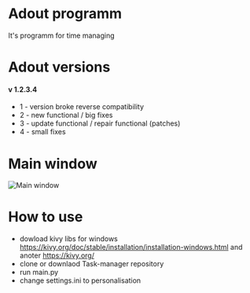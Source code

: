 # Adout programm
It's programm for time managing

# Adout versions
#### v 1.2.3.4
* 1 - version broke reverse compatibility
* 2 - new functional / big fixes
* 3 - update functional / repair functional (patches)
* 4 - small fixes

# Main window
![Main window](https://i.ibb.co/6b37mp2/3.png)

# How to use
* dowload kivy libs 
    for windows https://kivy.org/doc/stable/installation/installation-windows.html
    and anoter https://kivy.org/
* clone or downlaod Task-manager repository
* run main.py
* change settings.ini to personalisation